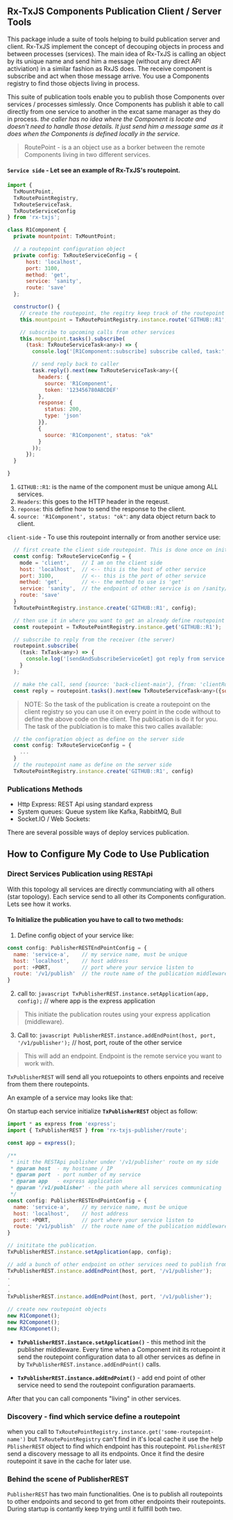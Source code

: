## Rx-TxJS Components Publication Client / Server Tools

This package inlude a suite of tools helping to build publication server and client. Rx-TxJS implement the concept of decouping objects in process and between processes (services). The main idea of Rx-TxJS is calling an object by its unique name and send him a message (without any direct API activiation) in a similar fashion as RxJS does. The receive component is subscribe and act when those message arrive. You use a Components registry to find those objects living in process. 

This suite of publication tools enable you to publish those Components over services / processes simlessly. Once Components has publish it able to call directly from one service to another in the excat same manager as they do in process. 
*the caller has no idea where the Component is locate and doesn't need to handle those details. It just send him a message same as it does when the Components is defined locally in the service.*

>RoutePoint - is a an object use as a borker between the remote Components living in two different services.

#### `Service side` - Let see an example of Rx-TxJS's routepoint. 
````javascript
import { 
  TxMountPoint,
  TxRoutePointRegistry,
  TxRouteServiceTask,
  TxRouteServiceConfig
} from 'rx-txjs';

class R1Component {
  private mountpoint: TxMountPoint;

  // a routepoint configuration object
  private config: TxRouteServiceConfig = {
      host: 'localhost',
      port: 3100,
      method: 'get',
      service: 'sanity',
      route: 'save'
  };

  constructor() {  
    // create the routepoint, the regitry keep track of the routepoint instance by it's name
    this.mountpoint = TxRoutePointRegistry.instance.route('GITHUB::R1', this.config);

    // subscribe to upcoming calls from other services
    this.mountpoint.tasks().subscribe(
      (task: TxRouteServiceTask<any>) => {
        console.log('[R1Component::subscribe] subscribe called, task:', JSON.stringify(task.get(), undefined, 2));

        // send reply back to caller
        task.reply().next(new TxRouteServiceTask<any>({
          headers: {
            source: 'R1Component',
            token: '123456780ABCDEF'
          },
          response: {
            status: 200,
            type: 'json'
          }},
          {
            source: 'R1Component', status: "ok"
          }
        ));      
      });
  }

}
````

1. `GITHUB::R1`: is the name of the component must be unique among ALL services.
2. `Headers`: this goes to the HTTP header in the reqeust.
3. `reponse`: this define how to send the response to the client.
4. `source: 'R1Component', status: "ok"`: any data object return back to client.

`client-side` - To use this routepoint internally or from another service use:
````javascript
  // first create the client side routepoint. This is done once on initialization
  const config: TxRouteServiceConfig = {
    mode = 'client',    // I am on the client side
    host: 'localhost',  // <-- this is the host of other service
    port: 3100,         // <-- this is the port of other service
    method: 'get',      // <-- the method to use is 'get'
    service: 'sanity',  // the endpoint of other service is on /sanity/save
    route: 'save'
  }
  TxRoutePointRegistry.instance.create('GITHUB::R1', config);

  // then use it in where you want to get an already define routepoint on the client side
  const routepoint = TxRoutePointRegistry.instance.get('GITHUB::R1');

  // subscribe to reply from the receiver (the server)
  routepoint.subscribe(
    (task: TxTask<any>) => {
      console.log('[sendAndSubscribeServiceGet] got reply from service: ', JSON.stringify(task, undefined, 2));
    }
  );

  // make the call, send {source: 'back-client-main'}, {from: 'clientRoutePoint'} to the server
  const reply = routepoint.tasks().next(new TxRouteServiceTask<any>({source: 'back-client-main'}, {from: 'clientRoutePoint'}));
````

>NOTE: So the task of the publication is create a routepoint on the client registry so you can use it on every point in the code without to define the above code on the client. The publication is do it for you. 
The task of the publciation is to make this two calles available:
````javascript
  // the configration object as define on the server side
  const config: TxRouteServiceConfig = {
    ...
  }
  // the routepoint name as define on the server side
  TxRoutePointRegistry.instance.create('GITHUB::R1', config)
````

### Publications Methods
* Http Express: REST Api using standard express
* System queues: Queue system like Kafka, RabbitMQ, Bull
* Socket.IO / Web Sockets: 

There are several possible ways of deploy services publication.

## How to Configure My Code to Use Publication 

### Direct Services Publication using RESTApi
With this topology all services are directly communciating with all others (star topology). Each service send to all other its Components configuration. Lets see how it works.

#### To Initialize the publication you have to call to two methods:

1. Define config object of your service like: 
````javascript
const config: PublisherRESTEndPointConfig = {
  name: 'service-a',    // my service name, must be unique 
  host: 'localhost',    // host address
  port: +PORT,          // port where your service listen to
  route: '/v1/publish'  // the route name of the publication middleware
}
````
2. call to: ````javascript TxPublisherREST.instance.setApplication(app, config);````  // where app is the express application   
> This initiate the publication routes using your express application (middleware).

3. Call to: ````javascript PublisherREST.instance.addEndPoint(host, port, '/v1/publisher');````  // host, port, route of the other service
> This will add an endpoint. Endpoint is the remote service you want to work with.

`TxPublisherREST` will send all you rotuepoints to others enpoints and receive from them there routepoints.

An example of a service may looks like that:

On startup each service initialize **`TxPublisherREST`** object as follow:
````javascript
import * as express from 'express';
import { TxPublisherREST } from 'rx-txjs-publisher/route';

const app = express();

/**
 * init the RESTApi publisher under '/v1/publisher' route on my side
 * @param host  - my hostname / IP
 * @param port  - port number of my service
 * @param app   - express application 
 * @param '/v1/publisher' - the path where all services communicating 
 */
const config: PublisherRESTEndPointConfig = {
  name: 'service-a',    // my service name, must be unique 
  host: 'localhost',    // host address
  port: +PORT,          // port where your service listen to
  route: '/v1/publish'  // the route name of the publication middleware
}

// inititate the publication.
TxPublisherREST.instance.setApplication(app, config);

// add a bunch of other endpoint on other services need to publish from / to
TxPublisherREST.instance.addEndPoint(host, port, '/v1/publisher');
.
.
.
TxPublisherREST.instance.addEndPoint(host, port, '/v1/publisher');

// create new routepoint objects
new R1Componet();
new R2Componet();
new R3Componet();
````
* **`TxPublisherREST.instance.setApplication()`** - this method init the publisher middleware. Every time when a Component init its rotuepoint it send the routepoint configuration data to all other services as define in by `TxPublisherREST.instance.addEndPoint()` calls. 
  
* **`TxPublisherREST.instance.addEndPoint()`** - add end point of other service need to send the routepoint configuration paramaerts. 

After that you can call components "living" in other services.

### Discovery - find which service define a routepoint
when you call to `TxRoutePointRegistry.instance.get('some-routepoint-name')` but `TxRoutePointRegistry` can't find in it's local cache it use the help `PblisherREST` object to find which endpoint has this routepoint. `PblisherREST` send a discovery message to all its endpoints. Once it find the desire routepoint it save in the cache for later use.

### Behind the scene of PublisherREST
`PublisherREST` has two main functionalities. One is to publish all routepoints to other endpoints and second to get from other endpoints their routepoints.
During startup is contantly keep trying until it fullfill both two.




